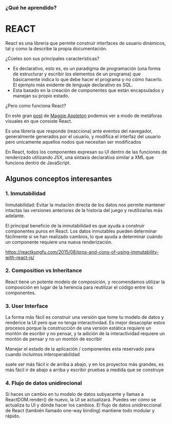 ### ¿Qué he aprendido?
# REACT
React es una libreria que permite construir interfaces de usuario dinámicos, tal y como la describe la propia documentación.

¿Cúeles son sus principales características?
 - Es declarativo, esto es, es un paradigma de programación (una forma de estructurar y escribir los elementos de un programa) que básicamente indica lo que debe hacer el programa y no cómo hacerlo. El ejemplo más evidente de lenguaje declarativo es SQL.
 - Esta basado en la creación de componentes que están encapsulados y manejan su propio estado.

¿Pero como funciona React?

En este gran [post](https://maggieappleton.com/reactpotato) de [Maggie Appleton](https://twitter.com/Mappletons) podemos ver a modo de metáforas visuales en que consiste React.

Es una librería que responde (reacciona) ante eventos del navegador, generalmente generados por el usuario, y modifica el interfaz del usuario pero unicamente aquellos nodos que necesitan ser modificados 

En React, todos los componentes expresan su UI dentro de las funciones de renderizado utilizando JSX, una sintaxis declarativa similar a XML que funciona dentro de JavaScript.



## Algunos conceptos interesantes
### 1. Inmutabilidad
 Inmutabilidad: Evitar la mutación directa de los datos nos permite mantener intactas las versiones anteriores de la historia del juego y reutilizarlas más adelante.
 
 El principal beneficio de la inmutabilidad es que ayuda a construir componentes puros en React. Los datos inmutables pueden determinar fácilmente si se han realizado cambios, lo que ayuda a determinar cuándo un componente requiere una nueva renderización.

 https://reactkungfu.com/2015/08/pros-and-cons-of-using-immutability-with-react-js/

 ### 2. Composition vs Inheritance
 React tiene un potente modelo de composición, y recomendamos utilizar la composición en lugar de la herencia para reutilizar el código entre los componentes.


### 3. User Interface
 La forma más fácil es construir una versión que tome tu modelo de datos y renderice la UI pero que no tenga interactividad. Es mejor desacoplar estos procesos porque la construcción de una versión estática requiere un montón de escribir y no pensar, y la adición de la interactividad requiere un montón de pensar y no un montón de escribir

 Manejar el estado de la aplicación / componentes esta reservado para cuando incluimos interoperabilidad

 suele ser más fácil ir de arriba a abajo, y en los proyectos más grandes, es más fácil ir de abajo a arriba y escribir pruebas a medida que se construye

### 4. Flujo de datos unidirecional 
 Si haces un cambio en tu modelo de datos subyacente y llamas a ReactDOM.render() de nuevo, la UI se actualizará. Puedes ver cómo se actualiza tu UI y dónde hacer los cambios. El flujo de datos unidireccional de React (también llamado one-way binding) mantiene todo modular y rápido.